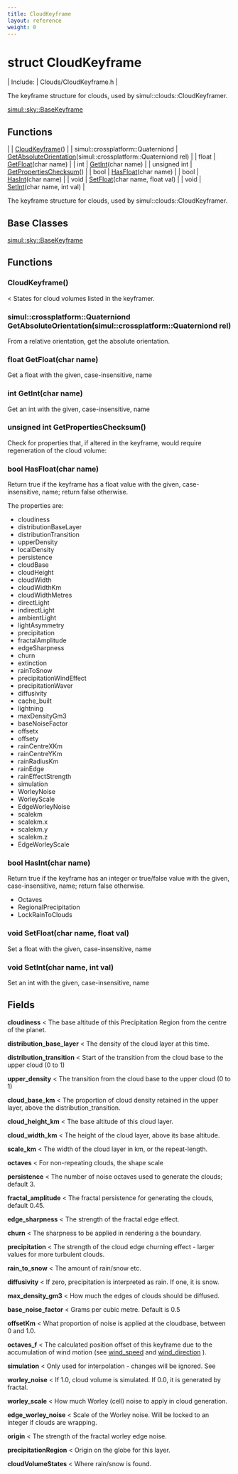 ```yaml
---
title: CloudKeyframe
layout: reference
weight: 0
---
```

struct CloudKeyframe
===

| Include: | Clouds/CloudKeyframe.h |

The keyframe structure for clouds, used by simul::clouds::CloudKeyframer.
  

[simul::sky::BaseKeyframe](../sky/basekeyframe.html)

Functions
---

|  | [CloudKeyframe](#CloudKeyframe)() |
| simul::crossplatform::Quaterniond | [GetAbsoluteOrientation](#GetAbsoluteOrientation)(simul::crossplatform::Quaterniond rel) |
| float | [GetFloat](#GetFloat)(char name) |
| int | [GetInt](#GetInt)(char name) |
| unsigned int | [GetPropertiesChecksum](#GetPropertiesChecksum)() |
| bool | [HasFloat](#HasFloat)(char name) |
| bool | [HasInt](#HasInt)(char name) |
| void | [SetFloat](#SetFloat)(char name, float val) |
| void | [SetInt](#SetInt)(char name, int val) |

The keyframe structure for clouds, used by simul::clouds::CloudKeyframer.
  


Base Classes
---
[simul::sky::BaseKeyframe](../sky/basekeyframe.html)

Functions
---
<a name="CloudKeyframe"></a>
###  CloudKeyframe()
< States for cloud volumes listed in the keyframer.
<a name="GetAbsoluteOrientation"></a>
### simul::crossplatform::Quaterniond GetAbsoluteOrientation(simul::crossplatform::Quaterniond rel)
From a relative orientation, get the absolute orientation.
<a name="GetFloat"></a>
### float GetFloat(char name)
Get a float with the given, case-insensitive, name
<a name="GetInt"></a>
### int GetInt(char name)
Get an int with the given, case-insensitive, name
<a name="GetPropertiesChecksum"></a>
### unsigned int GetPropertiesChecksum()
Check for properties that, if altered in the keyframe, would require regeneration of
the cloud volume:
<a name="HasFloat"></a>
### bool HasFloat(char name)
Return true if the keyframe has a float value with the given, case-insensitive, name; return false otherwise. 

The properties are:
- cloudiness
- distributionBaseLayer
- distributionTransition
- upperDensity
- localDensity
- persistence
- cloudBase
- cloudHeight
- cloudWidth
- cloudWidthKm
- cloudWidthMetres
- directLight
- indirectLight
- ambientLight
- lightAsymmetry
- precipitation
- fractalAmplitude
- edgeSharpness
- churn
- extinction
- rainToSnow
- precipitationWindEffect
- precipitationWaver
- diffusivity
- cache_built
- lightning
- maxDensityGm3
- baseNoiseFactor
- offsetx
- offsety
- rainCentreXKm
- rainCentreYKm
- rainRadiusKm
- rainEdge
- rainEffectStrength
- simulation
- WorleyNoise
- WorleyScale
- EdgeWorleyNoise
- scalekm
- scalekm.x
- scalekm.y
- scalekm.z
- EdgeWorleyScale

<a name="HasInt"></a>
### bool HasInt(char name)
Return true if the keyframe has an integer or true/false value with the given, case-insensitive, name; return false otherwise. 

- Octaves
- RegionalPrecipitation
- LockRainToClouds

<a name="SetFloat"></a>
### void SetFloat(char name, float val)
Set a float with the given, case-insensitive, name
<a name="SetInt"></a>
### void SetInt(char name, int val)
Set an int with the given, case-insensitive, name

Fields
---

**cloudiness**  < The base altitude of this Precipitation Region from the centre of the planet.

**distribution_base_layer**  < The density of the cloud layer at this time.

**distribution_transition**  < Start of the transition from the cloud base to the upper cloud (0 to 1)

**upper_density**  < The transition from the cloud base to the upper cloud (0 to 1)

**cloud_base_km**  < The proportion of cloud density retained in the upper layer, above the distribution_transition.

**cloud_height_km**  < The base altitude of this cloud layer.

**cloud_width_km**  < The height of the cloud layer, above its base altitude.

**scale_km**  < The width of the cloud layer in km, or the repeat-length.

**octaves**  < For non-repeating clouds, the shape scale

**persistence**  < The number of noise octaves used to generate the clouds; default 3.

**fractal_amplitude**  < The fractal persistence for generating the clouds, default 0.45.

**edge_sharpness**  < The strength of the fractal edge effect.

**churn**  < The sharpness to be applied in rendering a the boundary.

**precipitation**  < The strength of the cloud edge churning effect - larger values for more turbulent clouds.

**rain_to_snow**  < The amount of rain/snow etc.

**diffusivity**  < If zero, precipitation is interpreted as rain. If one, it is snow.

**max_density_gm3**  < How much the edges of clouds should be diffused.

**base_noise_factor**  < Grams per cubic metre. Default is 0.5

**offsetKm**  < What proportion of noise is applied at the cloudbase, between 0 and 1.0.

**octaves_f**  < The calculated position offset of this keyframe due to the accumulation of wind motion (see [wind_speed](/ref/wind_speed)
and [wind_direction](/ref/wind_direction)
).

**simulation**  < Only used for interpolation - changes will be ignored. See 

**worley_noise**  < If 1.0, cloud volume is simulated. If 0.0, it is generated by fractal.

**worley_scale**  < How much Worley (cell) noise to apply in cloud generation.

**edge_worley_noise**  < Scale of the Worley noise. Will be locked to an integer if clouds are wrapping.

**origin**  < The strength of the fractal worley edge noise.

**precipitationRegion**  < Origin on the globe for this layer.

**cloudVolumeStates**  < Where rain/snow is found.
